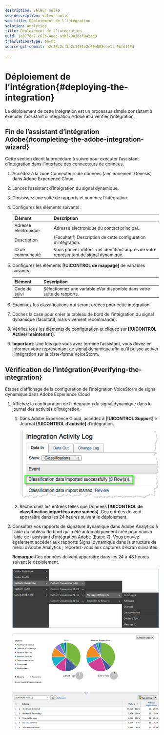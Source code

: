 ```yaml
---
description: valeur nulle
seo-description: valeur nulle
seo-title: Déploiement de l’intégration
solution: Analytics
title: Déploiement de l’intégration
uuid: 1a0770a7-c61b-4eec-a9b3-983def842ad8
translation-type: tm+mt
source-git-commit: a2c38c2cf3a2c1451e2c60e003ebe1fa9bfd145d

---
```



# Déploiement de l’intégration{#deploying-the-integration}

Le déploiement de cette intégration est un processus simple consistant à exécuter l’assistant d’intégration Adobe et à vérifier l’intégration.

## Fin de l’assistant d’intégration Adobe{#completing-the-adobe-integration-wizard}

Cette section décrit la procédure à suivre pour exécuter l’assistant d’intégration dans l’interface des connecteurs de données.

1. Accédez à la zone Connecteurs de données (anciennement Genesis) dans Adobe Experience Cloud.
1. Lancez l’assistant d’intégration du signal dynamique.
1. Choisissez une suite de rapports et nommez l’intégration.
1. Configurez les éléments suivants :

   | Élément | Description |
   |---|---|
   | Adresse électronique | Adresse électronique du contact principal. |
   | Description | (Facultatif) Description de cette configuration d’intégration. |
   | ID de communauté | Vous pouvez obtenir cet identifiant auprès de votre représentant de signal dynamique. |

1. Configurez les éléments **[!UICONTROL de mappage]** de variables suivants :

   | Élément | Description |
   |---|---|
   | Code de suivi | Sélectionnez une variable eVar disponible dans votre suite de rapports. |

1. Examinez les classifications qui seront créées pour cette intégration.
1. Cochez la case pour créer le tableau de bord de l’intégration du signal dynamique (facultatif, mais vivement recommandé).
1. Vérifiez tous les éléments de configuration et cliquez sur **[!UICONTROL Activer maintenant]**.
1. **Important**: Une fois que vous avez terminé l’assistant, vous devez en informer votre représentant de signal dynamique afin qu’il puisse activer l’intégration sur la plate-forme VoiceStorm.

## Vérification de l’intégration{#verifying-the-integration}

Etapes d’affichage de la configuration de l’intégration VoiceStorm de signal dynamique dans Adobe Experience Cloud

1. Affichez la configuration de l’intégration du signal dynamique dans le journal des activités d’intégration.
   1. Dans Adobe Experience Cloud, accédez à **[!UICONTROL Support]** &gt; Journal **[!UICONTROL d’activité]** d’intégration.

      ![](assets/integration_activity_log.png)

   1. Recherchez les entrées telles que Données **[!UICONTROL de classification importées avec succès]**. Ces entrées doivent apparaître dans les 24 heures suivant le déploiement.
1. Consultez vos rapports de signature dynamique dans Adobe Analytics à l’aide du tableau de bord qui a été automatiquement créé pour vous à l’aide de l’assistant d’intégration Adobe (Etape 7). Vous pouvez également accéder aux rapports Signal dynamique dans la structure de menu d’Adobe Analytics ; reportez-vous aux captures d’écran suivantes.

   **Remarque**:Ces données doivent apparaître dans les 24 à 48 heures suivant le déploiement.

   ![](assets/reporting.png)

   ![](assets/reporting2.png)
